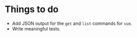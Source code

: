 # Things to do

* Add JSON output for the `get` and `list` commands for `ssm`.
* Write meaningful tests.
